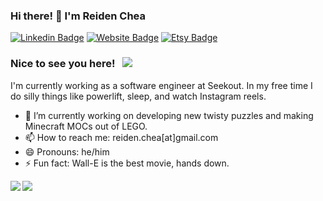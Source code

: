 <!--
**thechincheachilla/TheChinCheaChilla** is a ✨ _special_ ✨ repository because its `README.md` (this file) appears on your GitHub profile.

Here are some ideas to get you started:

- 🔭 I’m currently working on ...
- 🌱 I’m currently learning ...
- 👯 I’m looking to collaborate on ...
- 🤔 I’m looking for help with ...
- 💬 Ask me about ...
- 📫 How to reach me: ...
- 😄 Pronouns: ...
- ⚡ Fun fact: ...
-->


### Hi there! 👋 I'm Reiden Chea

[![Linkedin Badge](https://img.shields.io/badge/-LinkedIn-0e76a8?style=flat-square&logo=Linkedin&logoColor=white)](https://www.linkedin.com/in/reiden-chea/)
[![Website Badge](https://img.shields.io/badge/Website-3b5998?style=flat-square&logo=google-chrome&logoColor=white)](https://reiden-chea.com/#/home)
[![Etsy Badge](https://img.shields.io/badge/Shop-3b5998?style=flat-square&logo=etsy&logoColor=white)](https://www.etsy.com/shop/3DModdedPuzzles)



### Nice to see you here! &nbsp; ![](https://visitor-badge.glitch.me/badge?page_id=TheChinCheaChilla.TheChinCheaChilla&style=flat-square&color=0088cc)

I'm currently working as a software engineer at Seekout. In my free time I do silly things like powerlift, sleep, and watch Instagram reels.


- 🔭 I’m currently working on developing new twisty puzzles and making Minecraft MOCs out of LEGO.
- 📫 How to reach me: reiden.chea[at]gmail.com
- 😄 Pronouns: he/him
- ⚡ Fun fact: Wall-E is the best movie, hands down.


<a href="https://github.com/anuraghazra/github-readme-stats">
  <img align="left" src="https://github-readme-stats.vercel.app/api?username=TheChinCheaChilla&show_icons=true&theme=react" />
</a>

<a href="https://github.com/anuraghazra/github-readme-stats">
  <img align="left" src="https://github-readme-stats.vercel.app/api/top-langs/?username=TheChinCheaChilla&theme=react&layout=compact" />
</a>

